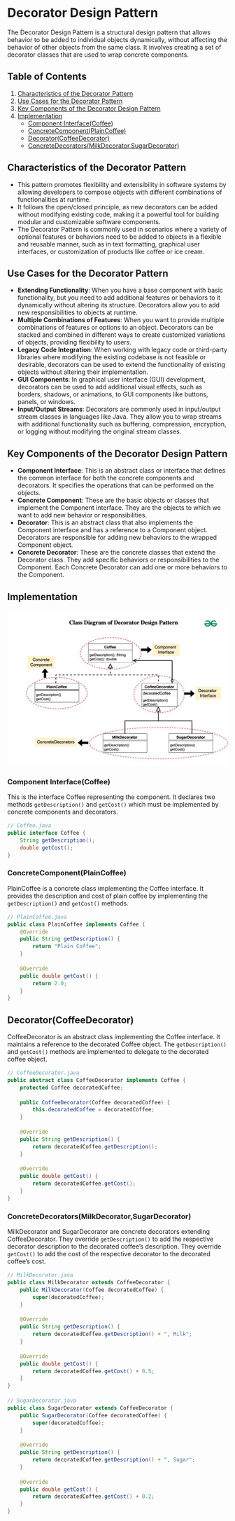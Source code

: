 # Decorator Design Pattern

The Decorator Design Pattern is a structural design pattern that allows behavior to be added to individual objects dynamically, without affecting the behavior of other objects from the same class. It involves creating a set of decorator classes that are used to wrap concrete components.

## Table of Contents

1. [Characteristics of the Decorator Pattern](#characteristics-of-the-decorator-pattern)
2. [Use Cases for the Decorator Pattern](#use-cases-for-the-decorator-pattern)
3. [Key Components of the Decorator Design Pattern](#key-components-of-the-decorator-design-pattern)
4. [Implementation](#implementation)
    - [Component Interface(Coffee)](#component-interfacecoffee)
    - [ConcreteComponent(PlainCoffee)](#concretecomponentplaincoffee)
    - [Decorator(CoffeeDecorator)](#decoratorcoffeedecorator)
    - [ConcreteDecorators(MilkDecorator,SugarDecorator)](#concretedecoratorsmilkdecoratorsugardecorator)

## Characteristics of the Decorator Pattern

-   This pattern promotes flexibility and extensibility in software systems by allowing developers to compose objects with different combinations of functionalities at runtime.
-   It follows the open/closed principle, as new decorators can be added without modifying existing code, making it a powerful tool for building modular and customizable software components.
-   The Decorator Pattern is commonly used in scenarios where a variety of optional features or behaviors need to be added to objects in a flexible and reusable manner, such as in text formatting, graphical user interfaces, or customization of products like coffee or ice cream.

## Use Cases for the Decorator Pattern

-   **Extending Functionality**: When you have a base component with basic functionality, but you need to add additional features or behaviors to it dynamically without altering its structure. Decorators allow you to add new responsibilities to objects at runtime.
-   **Multiple Combinations of Features**: When you want to provide multiple combinations of features or options to an object. Decorators can be stacked and combined in different ways to create customized variations of objects, providing flexibility to users.
-   **Legacy Code Integration**: When working with legacy code or third-party libraries where modifying the existing codebase is not feasible or desirable, decorators can be used to extend the functionality of existing objects without altering their implementation.
-   **GUI Components**: In graphical user interface (GUI) development, decorators can be used to add additional visual effects, such as borders, shadows, or animations, to GUI components like buttons, panels, or windows.
-   **Input/Output Streams**: Decorators are commonly used in input/output stream classes in languages like Java. They allow you to wrap streams with additional functionality such as buffering, compression, encryption, or logging without modifying the original stream classes.

## Key Components of the Decorator Design Pattern

-   **Component Interface**: This is an abstract class or interface that defines the common interface for both the concrete components and decorators. It specifies the operations that can be performed on the objects.
-   **Concrete Component**: These are the basic objects or classes that implement the Component interface. They are the objects to which we want to add new behavior or responsibilities.
-   **Decorator**: This is an abstract class that also implements the Component interface and has a reference to a Component object. Decorators are responsible for adding new behaviors to the wrapped Component object.
-   **Concrete Decorator**: These are the concrete classes that extend the Decorator class. They add specific behaviors or responsibilities to the Component. Each Concrete Decorator can add one or more behaviors to the Component.

## Implementation

![UML Decorator Pattern](images/uml.png)

### Component Interface(Coffee)

This is the interface Coffee representing the component.
It declares two methods `getDescription()` and `getCost()` which must be implemented by concrete components and decorators.

```java
// Coffee.java
public interface Coffee {
    String getDescription();
    double getCost();
}
```

### ConcreteComponent(PlainCoffee)

PlainCoffee is a concrete class implementing the Coffee interface.
It provides the description and cost of plain coffee by implementing the `getDescription()` and `getCost()` methods.

```java
// PlainCoffee.java
public class PlainCoffee implements Coffee {
    @Override
    public String getDescription() {
        return "Plain Coffee";
    }

    @Override
    public double getCost() {
        return 2.0;
    }
}
```

## Decorator(CoffeeDecorator)

CoffeeDecorator is an abstract class implementing the Coffee interface.
It maintains a reference to the decorated Coffee object.
The `getDescription()` and `getCost()` methods are implemented to delegate to the decorated coffee object.

```java
// CoffeeDecorator.java
public abstract class CoffeeDecorator implements Coffee {
    protected Coffee decoratedCoffee;

    public CoffeeDecorator(Coffee decoratedCoffee) {
        this.decoratedCoffee = decoratedCoffee;
    }

    @Override
    public String getDescription() {
        return decoratedCoffee.getDescription();
    }

    @Override
    public double getCost() {
        return decoratedCoffee.getCost();
    }
}
```

### ConcreteDecorators(MilkDecorator,SugarDecorator)

MilkDecorator and SugarDecorator are concrete decorators extending CoffeeDecorator.
They override `getDescription()` to add the respective decorator description to the decorated coffee’s description.
They override `getCost()` to add the cost of the respective decorator to the decorated coffee’s cost.

```java
// MilkDecorator.java
public class MilkDecorator extends CoffeeDecorator {
    public MilkDecorator(Coffee decoratedCoffee) {
        super(decoratedCoffee);
    }

    @Override
    public String getDescription() {
        return decoratedCoffee.getDescription() + ", Milk";
    }

    @Override
    public double getCost() {
        return decoratedCoffee.getCost() + 0.5;
    }
}

// SugarDecorator.java
public class SugarDecorator extends CoffeeDecorator {
    public SugarDecorator(Coffee decoratedCoffee) {
        super(decoratedCoffee);
    }

    @Override
    public String getDescription() {
        return decoratedCoffee.getDescription() + ", Sugar";
    }

    @Override
    public double getCost() {
        return decoratedCoffee.getCost() + 0.2;
    }
}
```
